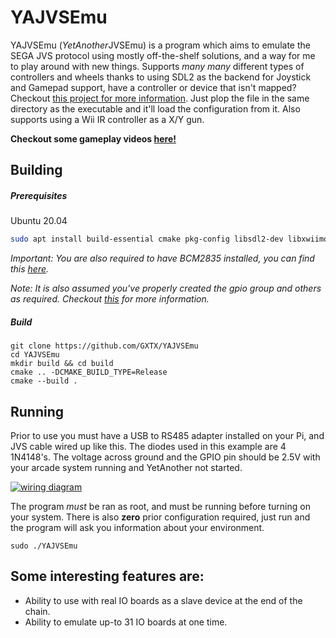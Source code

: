 YAJVSEmu
============

YAJVSEmu (*YetAnother*JVSEmu) is a program which aims to emulate the SEGA JVS protocol using mostly off-the-shelf solutions, and a way for me to play around with new things. Supports *many many* different types of controllers and wheels thanks to using SDL2 as the backend for Joystick and Gamepad support, have a controller or device that isn't mapped? Checkout [this project for more information](https://github.com/gabomdq/SDL_GameControllerDB "this project for more information"). Just plop the file in the same directory as the executable and it'll load the configuration from it. Also supports using a Wii IR controller as a X/Y gun.

**Checkout some gameplay videos [here!](https://www.youtube.com/channel/UCle6xQNwROzwYfYMyrnIcBQ)**

Building
---------
##### Prerequisites

Ubuntu 20.04

```sh
sudo apt install build-essential cmake pkg-config libsdl2-dev libxwiimote-dev libserialport-dev
```

*Important: You are also required to have BCM2835 installed, you can find this [here](https://www.airspayce.com/mikem/bcm2835/ "here").*

*Note: It is also assumed you've properly created the gpio group and others as required. Checkout [this](https://wiki.ubuntu.com/ARM/RaspberryPi/ "this") for more information.*

##### Build

```
git clone https://github.com/GXTX/YAJVSEmu
cd YAJVSEmu
mkdir build && cd build
cmake .. -DCMAKE_BUILD_TYPE=Release
cmake --build .
```

Running
---------

Prior to use you must have a USB to RS485 adapter installed on your Pi, and JVS cable wired up like this. The diodes used in this example are 4 1N4148's. The voltage across ground and the GPIO pin should be 2.5V with your arcade system running and YetAnother not started.

[![wiring diagram](https://gist.githubusercontent.com/GXTX/d771608fb2dd0944c6d944dbf041acaf/raw/a1c453d78f1f51953c67901f4135050ef18d9d31/wiring_diagram.png "wiring diagram")](https://gist.githubusercontent.com/GXTX/d771608fb2dd0944c6d944dbf041acaf/raw/a1c453d78f1f51953c67901f4135050ef18d9d31/wiring_diagram.png "wiring diagram")

The program *must* be ran as root, and must be running before turning on your system. There is also **zero** prior configuration required, just run and the program will ask you information about your environment.

```
sudo ./YAJVSEmu
```

Some interesting features are:
---------

- Ability to use with real IO boards as a slave device at the end of the chain.
- Ability to emulate up-to 31 IO boards at one time.
